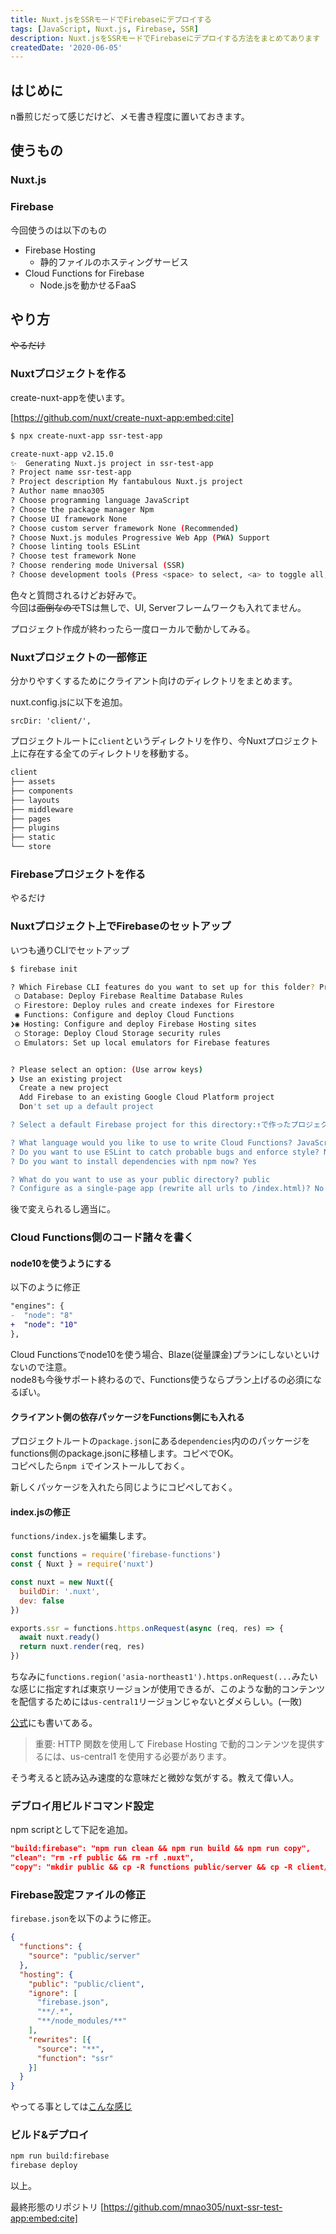 ```yaml
---
title: Nuxt.jsをSSRモードでFirebaseにデプロイする
tags: [JavaScript, Nuxt.js, Firebase, SSR]
description: Nuxt.jsをSSRモードでFirebaseにデプロイする方法をまとめてあります
createdDate: '2020-06-05'
---
```


## はじめに

n番煎じだって感じだけど、メモ書き程度に置いておきます。

## 使うもの

### Nuxt.js

<link-card title="NuxtJS" text="Nuxt.js はサーバーサイドレンダリングやコード分割、ホットリローディング、静的ファイル生成などを備えた Vue.js アプリケーションを構築するためのミニマルなフレームワークです！" link-url="https://ja.nuxtjs.org/" img-src="https://nuxtjs.org/nuxt-card.png"></link-card>

### Firebase

<link-card title="Firebase" text="Firebase is Google’s mobile platform that helps you quickly develop high-quality apps and grow your business." link-url="https://firebase.google.com/" img-src="https://firebase.google.com/images/social.png"></link-card>

今回使うのは以下のもの

- Firebase Hosting
  - 静的ファイルのホスティングサービス
- Cloud Functions for Firebase
  - Node.jsを動かせるFaaS

## やり方

~~やるだけ~~

### Nuxtプロジェクトを作る

create-nuxt-appを使います。

[https://github.com/nuxt/create-nuxt-app:embed:cite]

```sh
$ npx create-nuxt-app ssr-test-app

create-nuxt-app v2.15.0
✨  Generating Nuxt.js project in ssr-test-app
? Project name ssr-test-app
? Project description My fantabulous Nuxt.js project
? Author name mnao305
? Choose programming language JavaScript
? Choose the package manager Npm
? Choose UI framework None
? Choose custom server framework None (Recommended)
? Choose Nuxt.js modules Progressive Web App (PWA) Support
? Choose linting tools ESLint
? Choose test framework None
? Choose rendering mode Universal (SSR)
? Choose development tools (Press <space> to select, <a> to toggle all, <i> to invert selection)
```

色々と質問されるけどお好みで。  
今回は~~面倒なので~~TSは無しで、UI, Serverフレームワークも入れてません。

プロジェクト作成が終わったら一度ローカルで動かしてみる。

### Nuxtプロジェクトの一部修正

分かりやすくするためにクライアント向けのディレクトリをまとめます。

nuxt.config.jsに以下を追加。

```text
srcDir: 'client/',
```

プロジェクトルートに`client`というディレクトリを作り、今Nuxtプロジェクト上に存在する全てのディレクトリを移動する。

```sh
client
├── assets
├── components
├── layouts
├── middleware
├── pages
├── plugins
├── static
└── store
```

### Firebaseプロジェクトを作る

やるだけ

### Nuxtプロジェクト上でFirebaseのセットアップ

いつも通りCLIでセットアップ

```sh
$ firebase init

? Which Firebase CLI features do you want to set up for this folder? Press Space to select features, then Enter to confirm your choices.
 ◯ Database: Deploy Firebase Realtime Database Rules
 ◯ Firestore: Deploy rules and create indexes for Firestore
 ◉ Functions: Configure and deploy Cloud Functions
❯◉ Hosting: Configure and deploy Firebase Hosting sites
 ◯ Storage: Deploy Cloud Storage security rules
 ◯ Emulators: Set up local emulators for Firebase features


? Please select an option: (Use arrow keys)
❯ Use an existing project
  Create a new project
  Add Firebase to an existing Google Cloud Platform project
  Don't set up a default project

? Select a default Firebase project for this directory:↑で作ったプロジェクト

? What language would you like to use to write Cloud Functions? JavaScript
? Do you want to use ESLint to catch probable bugs and enforce style? No
? Do you want to install dependencies with npm now? Yes

? What do you want to use as your public directory? public
? Configure as a single-page app (rewrite all urls to /index.html)? No
```

後で変えられるし適当に。

### Cloud Functions側のコード諸々を書く

#### node10を使うようにする

以下のように修正

```diff
"engines": {
-  "node": "8"
+  "node": "10"
},
```

Cloud Functionsでnode10を使う場合、Blaze(従量課金)プランにしないといけないので注意。  
node8も今後サポート終わるので、Functions使うならプラン上げるの必須になるぽい。

#### クライアント側の依存パッケージをFunctions側にも入れる

プロジェクトルートの`package.json`にある`dependencies`内ののパッケージをfunctions側のpackage.jsonに移植します。コピペでOK。  
コピペしたら`npm i`でインストールしておく。

新しくパッケージを入れたら同じようにコピペしておく。

#### index.jsの修正

`functions/index.js`を編集します。

```javascript
const functions = require('firebase-functions')
const { Nuxt } = require('nuxt')

const nuxt = new Nuxt({
  buildDir: '.nuxt',
  dev: false
})

exports.ssr = functions.https.onRequest(async (req, res) => {
  await nuxt.ready()
  return nuxt.render(req, res)
})
```

ちなみに`functions.region('asia-northeast1').https.onRequest(...`みたいな感じに指定すれば東京リージョンが使用できるが、このような動的コンテンツを配信するためには`us-central1`リージョンじゃないとダメらしい。(一敗)

[公式](https://firebase.google.com/docs/functions/locations?hl=ja#http_and_client-callable_functions)にも書いてある。

> 重要: HTTP 関数を使用して Firebase Hosting で動的コンテンツを提供するには、us-central1 を使用する必要があります。

そう考えると読み込み速度的な意味だと微妙な気がする。教えて偉い人。

### デブロイ用ビルドコマンド設定

npm scriptとして下記を追加。

```json
"build:firebase": "npm run clean && npm run build && npm run copy",
"clean": "rm -rf public && rm -rf .nuxt",
"copy": "mkdir public && cp -R functions public/server && cp -R client/static public/client && cp -R .nuxt public/server && cp -R public/server/.nuxt/dist/client public/client/assets
```

### Firebase設定ファイルの修正

`firebase.json`を以下のように修正。

```json
{
  "functions": {
    "source": "public/server"
  },
  "hosting": {
    "public": "public/client",
    "ignore": [
      "firebase.json",
      "**/.*",
      "**/node_modules/**"
    ],
    "rewrites": [{
      "source": "**",
      "function": "ssr"
    }]
  }
}
```

やってる事としては[こんな感じ](https://firebase.google.com/docs/hosting/functions?hl=ja#direct_requests_to_function)

### ビルド&デプロイ

```sh
npm run build:firebase
firebase deploy
```

以上。

最終形態のリポジトリ
[https://github.com/mnao305/nuxt-ssr-test-app:embed:cite]
